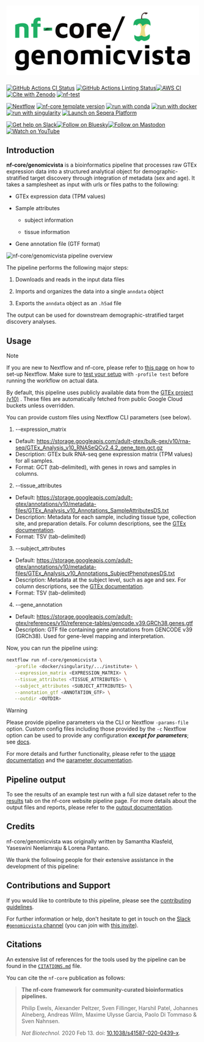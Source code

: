 <h1>
  <picture>
    <source media="(prefers-color-scheme: dark)" srcset="docs/images/nf-core-genomicvista_logo_dark.png">
    <img alt="nf-core/genomicvista" src="docs/images/nf-core-genomicvista_logo_light.png">
  </picture>
</h1>

[![GitHub Actions CI Status](https://github.com/nf-core/genomicvista/actions/workflows/nf-test.yml/badge.svg)](https://github.com/nf-core/genomicvista/actions/workflows/nf-test.yml)
[![GitHub Actions Linting Status](https://github.com/nf-core/genomicvista/actions/workflows/linting.yml/badge.svg)](https://github.com/nf-core/genomicvista/actions/workflows/linting.yml)[![AWS CI](https://img.shields.io/badge/CI%20tests-full%20size-FF9900?labelColor=000000&logo=Amazon%20AWS)](https://nf-co.re/genomicvista/results)[![Cite with Zenodo](http://img.shields.io/badge/DOI-10.5281/zenodo.XXXXXXX-1073c8?labelColor=000000)](https://doi.org/10.5281/zenodo.XXXXXXX)
[![nf-test](https://img.shields.io/badge/unit_tests-nf--test-337ab7.svg)](https://www.nf-test.com)

[![Nextflow](https://img.shields.io/badge/version-%E2%89%A524.10.5-green?style=flat&logo=nextflow&logoColor=white&color=%230DC09D&link=https%3A%2F%2Fnextflow.io)](https://www.nextflow.io/)
[![nf-core template version](https://img.shields.io/badge/nf--core_template-3.3.2-green?style=flat&logo=nfcore&logoColor=white&color=%2324B064&link=https%3A%2F%2Fnf-co.re)](https://github.com/nf-core/tools/releases/tag/3.3.2)
[![run with conda](http://img.shields.io/badge/run%20with-conda-3EB049?labelColor=000000&logo=anaconda)](https://docs.conda.io/en/latest/)
[![run with docker](https://img.shields.io/badge/run%20with-docker-0db7ed?labelColor=000000&logo=docker)](https://www.docker.com/)
[![run with singularity](https://img.shields.io/badge/run%20with-singularity-1d355c.svg?labelColor=000000)](https://sylabs.io/docs/)
[![Launch on Seqera Platform](https://img.shields.io/badge/Launch%20%F0%9F%9A%80-Seqera%20Platform-%234256e7)](https://cloud.seqera.io/launch?pipeline=https://github.com/nf-core/genomicvista)

[![Get help on Slack](http://img.shields.io/badge/slack-nf--core%20%23genomicvista-4A154B?labelColor=000000&logo=slack)](https://nfcore.slack.com/channels/genomicvista)[![Follow on Bluesky](https://img.shields.io/badge/bluesky-%40nf__core-1185fe?labelColor=000000&logo=bluesky)](https://bsky.app/profile/nf-co.re)[![Follow on Mastodon](https://img.shields.io/badge/mastodon-nf__core-6364ff?labelColor=FFFFFF&logo=mastodon)](https://mstdn.science/@nf_core)[![Watch on YouTube](http://img.shields.io/badge/youtube-nf--core-FF0000?labelColor=000000&logo=youtube)](https://www.youtube.com/c/nf-core)

## Introduction



<!-- TODO nf-core:
   Complete this sentence with a 2-3 sentence summary of what types of data the pipeline ingests, a brief overview of the
   major pipeline sections and the types of output it produces. You're giving an overview to someone new
   to nf-core here, in 15-20 seconds. For an example, see https://github.com/nf-core/rnaseq/blob/master/README.md#introduction
-->

**nf-core/genomicvista** is a bioinformatics pipeline that processes raw GTEx expression data into a structured analytical object for demographic-stratified target discovery through integration of metadata (sex and age). It takes a samplesheet as input with urls or files paths to the following:

* GTEx expression data (TPM values)

* Sample attributes 

  - subject information

  - tissue information

* Gene annotation file (GTF format)

<!-- TODO nf-core: Include a figure that guides the user through the major workflow steps. Many nf-core
     workflows use the "tube map" design for that. See https://nf-co.re/docs/guidelines/graphic_design/workflow_diagrams#examples for examples.   -->



![nf-core/genomicvista pipeline overview](images/nf-core-rnaseq_metro_map_grey_animated.svg)
<!-- TODO nf-core: Fill in short bullet-pointed list of the default steps in the pipeline -->

The pipeline performs the following major steps:

1. Downloads and reads in the input data files

2. Imports and organizes the data into a single `anndata` object

3. Exports the `anndata` object as an `.h5ad` file 

The output can be used for downstream demographic-stratified target discovery analyses.

## Usage

> [!NOTE]
> If you are new to Nextflow and nf-core, please refer to [this page](https://nf-co.re/docs/usage/installation) on how to set-up Nextflow. Make sure to [test your setup](https://nf-co.re/docs/usage/introduction#how-to-run-a-pipeline) with `-profile test` before running the workflow on actual data.


<!-- TODO nf-core: Describe the minimum required steps to execute the pipeline, e.g. how to prepare samplesheets.
     Explain what rows and columns represent. For instance (please edit as appropriate):

First, prepare a samplesheet with your input data that looks as follows:

`samplesheet.csv`:

```csv
sample,fastq_1,fastq_2
CONTROL_REP1,AEG588A1_S1_L002_R1_001.fastq.gz,AEG588A1_S1_L002_R2_001.fastq.gz
```

Each row represents a fastq file (single-end) or a pair of fastq files (paired end).

-->

By default, this pipeline uses publicly available data from the [GTEx project (v10)](https://www.gtexportal.org/home/downloads/adult-gtex)
. These files are automatically fetched from public Google Cloud buckets unless overridden.

You can provide custom files using Nextflow CLI parameters (see below).

1. --expression_matrix
  * Default: https://storage.googleapis.com/adult-gtex/bulk-gex/v10/rna-seq/GTEx_Analysis_v10_RNASeQCv2.4.2_gene_tpm.gct.gz
  * Description: GTEx bulk RNA-seq gene expression matrix (TPM values) for all samples.
  * Format: GCT (tab-delimited), with genes in rows and samples in columns.
2. --tissue_attributes
  * Default: https://storage.googleapis.com/adult-gtex/annotations/v10/metadata-files/GTEx_Analysis_v10_Annotations_SampleAttributesDS.txt
  * Description: Metadata for each sample, including tissue type, collection site, and preparation details. For column descriptions, see the [GTEx documentation](https://storage.googleapis.com/adult-gtex/annotations/v10/metadata-files/GTEx_Analysis_v10_Annotations_SampleAttributesDD.xlsx).
  * Format: TSV (tab-delimited)
3. --subject_attributes
  * Default: https://storage.googleapis.com/adult-gtex/annotations/v10/metadata-files/GTEx_Analysis_v10_Annotations_SubjectPhenotypesDS.txt
  * Description: Metadata at the subject level, such as age and sex. For column descriptions, see the [GTEx documentation](https://storage.googleapis.com/adult-gtex/annotations/v10/metadata-files/GTEx_Analysis_v10_Annotations_SubjectPhenotypesDD.xlsx).
  * Format: TSV (tab-delimited)
4. --gene_annotation
  * Default: https://storage.googleapis.com/adult-gtex/references/v10/reference-tables/gencode.v39.GRCh38.genes.gtf
  * Description: GTF file containing gene annotations from GENCODE v39 (GRCh38). Used for gene-level mapping and interpretation.

Now, you can run the pipeline using:

<!-- TODO nf-core: update the following command to include all required parameters for a minimal example -->

```bash
nextflow run nf-core/genomicvista \
   -profile <docker/singularity/.../institute> \
   --expression_matrix <EXPRESSION_MATRIX> \
   --tissue_attributes <TISSUE_ATTRIBUTES> \
   --subject_attributes <SUBJECT_ATTRIBUTES> \
   --annotation_gtf <ANNOTATION_GTF> \
   --outdir <OUTDIR>
```

> [!WARNING]
> Please provide pipeline parameters via the CLI or Nextflow `-params-file` option. Custom config files including those provided by the `-c` Nextflow option can be used to provide any configuration _**except for parameters**_; see [docs](https://nf-co.re/docs/usage/getting_started/configuration#custom-configuration-files).

For more details and further functionality, please refer to the [usage documentation](https://nf-co.re/genomicvista/usage) and the [parameter documentation](https://nf-co.re/genomicvista/parameters).

## Pipeline output

To see the results of an example test run with a full size dataset refer to the [results](https://nf-co.re/genomicvista/results) tab on the nf-core website pipeline page.
For more details about the output files and reports, please refer to the
[output documentation](https://nf-co.re/genomicvista/output).

## Credits

nf-core/genomicvista was originally written by Samantha Klasfeld, Yaseswini Neelamraju & Lorena Pantano.

We thank the following people for their extensive assistance in the development of this pipeline:

<!-- TODO nf-core: If applicable, make list of people who have also contributed -->

## Contributions and Support

If you would like to contribute to this pipeline, please see the [contributing guidelines](.github/CONTRIBUTING.md).

For further information or help, don't hesitate to get in touch on the [Slack `#genomicvista` channel](https://nfcore.slack.com/channels/genomicvista) (you can join with [this invite](https://nf-co.re/join/slack)).

## Citations

<!-- TODO nf-core: Add citation for pipeline after first release. Uncomment lines below and update Zenodo doi and badge at the top of this file. -->
<!-- If you use nf-core/genomicvista for your analysis, please cite it using the following doi: [10.5281/zenodo.XXXXXX](https://doi.org/10.5281/zenodo.XXXXXX) -->

<!-- TODO nf-core: Add bibliography of tools and data used in your pipeline -->

An extensive list of references for the tools used by the pipeline can be found in the [`CITATIONS.md`](CITATIONS.md) file.

You can cite the `nf-core` publication as follows:

> **The nf-core framework for community-curated bioinformatics pipelines.**
>
> Philip Ewels, Alexander Peltzer, Sven Fillinger, Harshil Patel, Johannes Alneberg, Andreas Wilm, Maxime Ulysse Garcia, Paolo Di Tommaso & Sven Nahnsen.
>
> _Nat Biotechnol._ 2020 Feb 13. doi: [10.1038/s41587-020-0439-x](https://dx.doi.org/10.1038/s41587-020-0439-x).
